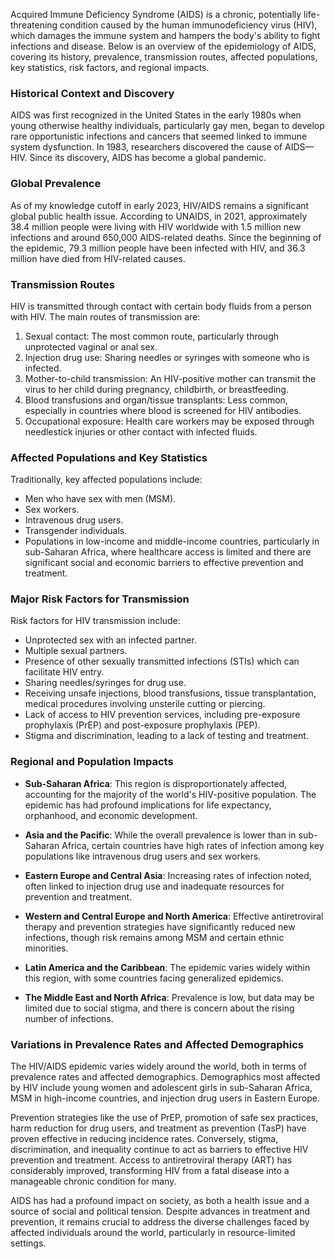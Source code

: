 Acquired Immune Deficiency Syndrome (AIDS) is a chronic, potentially life-threatening condition caused by the human immunodeficiency virus (HIV), which damages the immune system and hampers the body's ability to fight infections and disease. Below is an overview of the epidemiology of AIDS, covering its history, prevalence, transmission routes, affected populations, key statistics, risk factors, and regional impacts.

### Historical Context and Discovery

AIDS was first recognized in the United States in the early 1980s when young otherwise healthy individuals, particularly gay men, began to develop rare opportunistic infections and cancers that seemed linked to immune system dysfunction. In 1983, researchers discovered the cause of AIDS—HIV. Since its discovery, AIDS has become a global pandemic.

### Global Prevalence

As of my knowledge cutoff in early 2023, HIV/AIDS remains a significant global public health issue. According to UNAIDS, in 2021, approximately 38.4 million people were living with HIV worldwide with 1.5 million new infections and around 650,000 AIDS-related deaths. Since the beginning of the epidemic, 79.3 million people have been infected with HIV, and 36.3 million have died from HIV-related causes.

### Transmission Routes

HIV is transmitted through contact with certain body fluids from a person with HIV. The main routes of transmission are:

1. Sexual contact: The most common route, particularly through unprotected vaginal or anal sex.
2. Injection drug use: Sharing needles or syringes with someone who is infected.
3. Mother-to-child transmission: An HIV-positive mother can transmit the virus to her child during pregnancy, childbirth, or breastfeeding.
4. Blood transfusions and organ/tissue transplants: Less common, especially in countries where blood is screened for HIV antibodies.
5. Occupational exposure: Health care workers may be exposed through needlestick injuries or other contact with infected fluids.

### Affected Populations and Key Statistics

Traditionally, key affected populations include:
- Men who have sex with men (MSM).
- Sex workers.
- Intravenous drug users.
- Transgender individuals.
- Populations in low-income and middle-income countries, particularly in sub-Saharan Africa, where healthcare access is limited and there are significant social and economic barriers to effective prevention and treatment.

### Major Risk Factors for Transmission

Risk factors for HIV transmission include:
- Unprotected sex with an infected partner.
- Multiple sexual partners.
- Presence of other sexually transmitted infections (STIs) which can facilitate HIV entry.
- Sharing needles/syringes for drug use.
- Receiving unsafe injections, blood transfusions, tissue transplantation, medical procedures involving unsterile cutting or piercing.
- Lack of access to HIV prevention services, including pre-exposure prophylaxis (PrEP) and post-exposure prophylaxis (PEP).
- Stigma and discrimination, leading to a lack of testing and treatment.

### Regional and Population Impacts

- **Sub-Saharan Africa**: This region is disproportionately affected, accounting for the majority of the world's HIV-positive population. The epidemic has had profound implications for life expectancy, orphanhood, and economic development.

- **Asia and the Pacific**: While the overall prevalence is lower than in sub-Saharan Africa, certain countries have high rates of infection among key populations like intravenous drug users and sex workers.

- **Eastern Europe and Central Asia**: Increasing rates of infection noted, often linked to injection drug use and inadequate resources for prevention and treatment.

- **Western and Central Europe and North America**: Effective antiretroviral therapy and prevention strategies have significantly reduced new infections, though risk remains among MSM and certain ethnic minorities.

- **Latin America and the Caribbean**: The epidemic varies widely within this region, with some countries facing generalized epidemics.

- **The Middle East and North Africa**: Prevalence is low, but data may be limited due to social stigma, and there is concern about the rising number of infections.

### Variations in Prevalence Rates and Affected Demographics

The HIV/AIDS epidemic varies widely around the world, both in terms of prevalence rates and affected demographics. Demographics most affected by HIV include young women and adolescent girls in sub-Saharan Africa, MSM in high-income countries, and injection drug users in Eastern Europe.

Prevention strategies like the use of PrEP, promotion of safe sex practices, harm reduction for drug users, and treatment as prevention (TasP) have proven effective in reducing incidence rates. Conversely, stigma, discrimination, and inequality continue to act as barriers to effective HIV prevention and treatment. Access to antiretroviral therapy (ART) has considerably improved, transforming HIV from a fatal disease into a manageable chronic condition for many.

AIDS has had a profound impact on society, as both a health issue and a source of social and political tension. Despite advances in treatment and prevention, it remains crucial to address the diverse challenges faced by affected individuals around the world, particularly in resource-limited settings.
